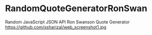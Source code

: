 # RandomQuoteGeneratorRonSwan
Random JavaScript JSON API Ron Swanson Quote Generator
https://github.com/ssharizal/web_screenshot1.jpg
